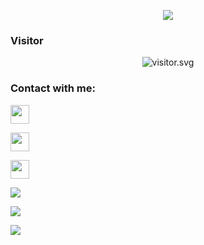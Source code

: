 <p align="center">
<a href="https://trakteer.id/nyour_timz"><img align="center" src="https://github-cardname.caliph.my.id/api?name=phobictimzz&description=Hi%2C%20i'm%20a%20Newbie%20Programmer%2C%20Nice%20to%20meet%20you&image=https://i0.wp.com/avatars.githubusercontent.com/caliphdev?&usqp=CAU&backgroundColor=%23ecf0f1&instagram=timzz.png&github=gwxyz&pattern=ticTacToe&colorPattern=%23eaeaea&site=https://trakteer.id/nyour_timz"/></a>
</p>
 
<h3 align="left">Visitor</h3>
<p align="center">
<img src="https://count.caliphdev.my.id/get/@caliphdev?theme=rule34" alt="visitor.svg">
</p>

<h3 align="left">Contact with me:</h3>
<p align="left"><a href="https://instagram.com/timzz.png" target="blank"><img align="center" src="https://storage.caliph.my.id/img/instagram.svg" height="30" width="30" /></a>
<p align="left"><a href="//youtube.com/@444Excell"><img src="https://storage.caliph.my.id/img/youtube.svg" height="30" width="30" /></a>
<p align="left"><a href="//t.me/timzz.png"><img src="https://storage.caliph.my.id/img/telegram.png" height="30" width="30" /></a>
</p>

<p align="left">
<img src="https://github-readme-stats.vercel.app/api?username=NyouraTim&bg_color=30,e96443,904e95&title_color=fff&text_color=fff&count_private=true&include_all_commits=true&icon_color=fff&hide_border=false&show_icons=false" /></a>
</p> 

<p align="left">
  <a href="https://github.com/NyouraTim"><img src="https://github-readme-stats.vercel.app/api/top-langs?username=caliphdev&bg_color=30,e96443,904e95&title_color=fff&text_color=fff&hide_border=true&hide_title=false&show_icons=true&layout=compact&langs_count=10" /></a>
</p>

<p align="left">
<a href="//github.com/NyouraTim"><img src="https://github-readme-stats.vercel.app/api/top-langs/?username=NyouraTim"></a>
</p>
<!-- <h3 align="left">Listening Music</h3>
<p align="center">
  <a href="https://open.spotify.com/playlist/37i9dQZF1DX7i7SKKuAK4o?si=KwEgMrM7SbyqwuLH4ZgJdw&utm_source=copy-link" target="_blank"><img src="https://now-playing-on-spotify.vercel.app/api/spotify" alt="Spotify Now Playing" width="350"/></a>
</p>

-->
